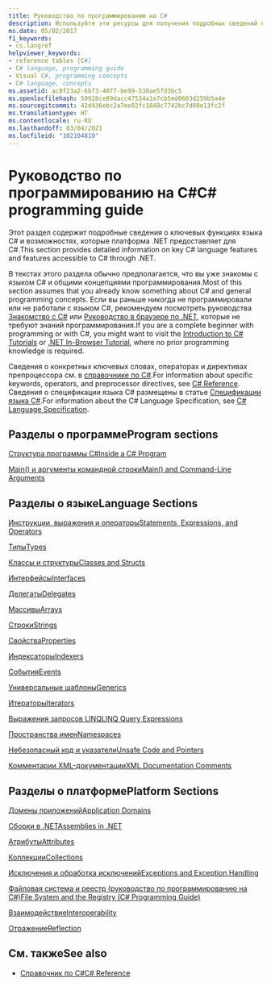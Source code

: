 ```yaml
---
title: Руководство по программированию на C#
description: Используйте эти ресурсы для получения подробных сведений о ключевых функциях языка C# и возможностях, которые платформа .NET предоставляет для C#.
ms.date: 05/02/2017
f1_keywords:
- cs.langref
helpviewer_keywords:
- reference tables [C#]
- C# language, programming guide
- Visual C#, programming concepts
- C# language, concepts
ms.assetid: ac0f23a2-6bf3-4077-be99-538ae5fd3bc5
ms.openlocfilehash: 59928ce89dacc47534a1e7cb5ed0603d259b5a4e
ms.sourcegitcommit: 42d436ebc2a7ee02fc1848c7742bc7d80e13fc2f
ms.translationtype: HT
ms.contentlocale: ru-RU
ms.lasthandoff: 03/04/2021
ms.locfileid: "102104810"
---
```

# <a name="c-programming-guide"></a><span data-ttu-id="4fb75-103">Руководство по программированию на C#</span><span class="sxs-lookup"><span data-stu-id="4fb75-103">C# programming guide</span></span>

<span data-ttu-id="4fb75-104">Этот раздел содержит подробные сведения о ключевых функциях языка C# и возможностях, которые платформа .NET предоставляет для C#.</span><span class="sxs-lookup"><span data-stu-id="4fb75-104">This section provides detailed information on key C# language features and features accessible to C# through .NET.</span></span>  
  
 <span data-ttu-id="4fb75-105">В текстах этого раздела обычно предполагается, что вы уже знакомы с языком C# и общими концепциями программирования.</span><span class="sxs-lookup"><span data-stu-id="4fb75-105">Most of this section assumes that you already know something about C# and general programming concepts.</span></span> <span data-ttu-id="4fb75-106">Если вы раньше никогда не программировали или не работали с языком C#, рекомендуем посмотреть руководства [Знакомство с C#](../tour-of-csharp/tutorials/index.md) или [Руководство в браузере по .NET](https://dotnet.microsoft.com/learn/dotnet/in-browser-tutorial/1), которые не требуют знаний программирования.</span><span class="sxs-lookup"><span data-stu-id="4fb75-106">If you are a complete beginner with programming or with C#, you might want to visit the [Introduction to C# Tutorials](../tour-of-csharp/tutorials/index.md) or [.NET In-Browser Tutorial](https://dotnet.microsoft.com/learn/dotnet/in-browser-tutorial/1), where no prior programming knowledge is required.</span></span>  
  
 <span data-ttu-id="4fb75-107">Сведения о конкретных ключевых словах, операторах и директивах препроцессора см. в [справочнике по C#](../language-reference/index.md).</span><span class="sxs-lookup"><span data-stu-id="4fb75-107">For information about specific keywords, operators, and preprocessor directives, see [C# Reference](../language-reference/index.md).</span></span> <span data-ttu-id="4fb75-108">Сведения о спецификации языка C# размещены в статье [Спецификации языка C#](/dotnet/csharp/language-reference/language-specification/introduction).</span><span class="sxs-lookup"><span data-stu-id="4fb75-108">For information about the C# Language Specification, see [C# Language Specification](/dotnet/csharp/language-reference/language-specification/introduction).</span></span>  
  
## <a name="program-sections"></a><span data-ttu-id="4fb75-109">Разделы о программе</span><span class="sxs-lookup"><span data-stu-id="4fb75-109">Program sections</span></span>

[<span data-ttu-id="4fb75-110">Структура программы C#</span><span class="sxs-lookup"><span data-stu-id="4fb75-110">Inside a C# Program</span></span>](./inside-a-program/index.md)  
  
[<span data-ttu-id="4fb75-111">Main() и аргументы командной строки</span><span class="sxs-lookup"><span data-stu-id="4fb75-111">Main() and Command-Line Arguments</span></span>](./main-and-command-args/index.md)  

## <a name="language-sections"></a><span data-ttu-id="4fb75-112">Разделы о языке</span><span class="sxs-lookup"><span data-stu-id="4fb75-112">Language Sections</span></span>

[<span data-ttu-id="4fb75-113">Инструкции, выражения и операторы</span><span class="sxs-lookup"><span data-stu-id="4fb75-113">Statements, Expressions, and Operators</span></span>](./statements-expressions-operators/index.md)  

 [<span data-ttu-id="4fb75-114">Типы</span><span class="sxs-lookup"><span data-stu-id="4fb75-114">Types</span></span>](./types/index.md)  

 [<span data-ttu-id="4fb75-115">Классы и структуры</span><span class="sxs-lookup"><span data-stu-id="4fb75-115">Classes and Structs</span></span>](./classes-and-structs/index.md)  
  
 [<span data-ttu-id="4fb75-116">Интерфейсы</span><span class="sxs-lookup"><span data-stu-id="4fb75-116">Interfaces</span></span>](./interfaces/index.md)  

 [<span data-ttu-id="4fb75-117">Делегаты</span><span class="sxs-lookup"><span data-stu-id="4fb75-117">Delegates</span></span>](./delegates/index.md)  

 [<span data-ttu-id="4fb75-118">Массивы</span><span class="sxs-lookup"><span data-stu-id="4fb75-118">Arrays</span></span>](./arrays/index.md)  
  
 [<span data-ttu-id="4fb75-119">Строки</span><span class="sxs-lookup"><span data-stu-id="4fb75-119">Strings</span></span>](./strings/index.md)  
  
 [<span data-ttu-id="4fb75-120">Свойства</span><span class="sxs-lookup"><span data-stu-id="4fb75-120">Properties</span></span>](./classes-and-structs/properties.md)  
  
 [<span data-ttu-id="4fb75-121">Индексаторы</span><span class="sxs-lookup"><span data-stu-id="4fb75-121">Indexers</span></span>](./indexers/index.md)  
  
 [<span data-ttu-id="4fb75-122">События</span><span class="sxs-lookup"><span data-stu-id="4fb75-122">Events</span></span>](./events/index.md)  
  
 [<span data-ttu-id="4fb75-123">Универсальные шаблоны</span><span class="sxs-lookup"><span data-stu-id="4fb75-123">Generics</span></span>](./generics/index.md)  
  
 [<span data-ttu-id="4fb75-124">Итераторы</span><span class="sxs-lookup"><span data-stu-id="4fb75-124">Iterators</span></span>](./concepts/iterators.md)
  
 [<span data-ttu-id="4fb75-125">Выражения запросов LINQ</span><span class="sxs-lookup"><span data-stu-id="4fb75-125">LINQ Query Expressions</span></span>](../linq/index.md)  
  
 [<span data-ttu-id="4fb75-126">Пространства имен</span><span class="sxs-lookup"><span data-stu-id="4fb75-126">Namespaces</span></span>](./namespaces/index.md)  
  
 [<span data-ttu-id="4fb75-127">Небезопасный код и указатели</span><span class="sxs-lookup"><span data-stu-id="4fb75-127">Unsafe Code and Pointers</span></span>](./unsafe-code-pointers/index.md)  
  
 [<span data-ttu-id="4fb75-128">Комментарии XML-документации</span><span class="sxs-lookup"><span data-stu-id="4fb75-128">XML Documentation Comments</span></span>](./xmldoc/index.md)  
  
## <a name="platform-sections"></a><span data-ttu-id="4fb75-129">Разделы о платформе</span><span class="sxs-lookup"><span data-stu-id="4fb75-129">Platform Sections</span></span>

 [<span data-ttu-id="4fb75-130">Домены приложений</span><span class="sxs-lookup"><span data-stu-id="4fb75-130">Application Domains</span></span>](../../framework/app-domains/application-domains.md)  
  
 [<span data-ttu-id="4fb75-131">Сборки в .NET</span><span class="sxs-lookup"><span data-stu-id="4fb75-131">Assemblies in .NET</span></span>](../../standard/assembly/index.md)  
  
 [<span data-ttu-id="4fb75-132">Атрибуты</span><span class="sxs-lookup"><span data-stu-id="4fb75-132">Attributes</span></span>](./concepts/attributes/index.md)  
  
 [<span data-ttu-id="4fb75-133">Коллекции</span><span class="sxs-lookup"><span data-stu-id="4fb75-133">Collections</span></span>](./concepts/collections.md)  
  
 [<span data-ttu-id="4fb75-134">Исключения и обработка исключений</span><span class="sxs-lookup"><span data-stu-id="4fb75-134">Exceptions and Exception Handling</span></span>](./exceptions/index.md)  
  
 [<span data-ttu-id="4fb75-135">Файловая система и реестр (руководство по программированию на C#)</span><span class="sxs-lookup"><span data-stu-id="4fb75-135">File System and the Registry (C# Programming Guide)</span></span>](./file-system/index.md)  
  
 [<span data-ttu-id="4fb75-136">Взаимодействие</span><span class="sxs-lookup"><span data-stu-id="4fb75-136">Interoperability</span></span>](./interop/index.md)  
  
 [<span data-ttu-id="4fb75-137">Отражение</span><span class="sxs-lookup"><span data-stu-id="4fb75-137">Reflection</span></span>](./concepts/reflection.md)  
  
## <a name="see-also"></a><span data-ttu-id="4fb75-138">См. также</span><span class="sxs-lookup"><span data-stu-id="4fb75-138">See also</span></span>

- [<span data-ttu-id="4fb75-139">Справочник по C#</span><span class="sxs-lookup"><span data-stu-id="4fb75-139">C# Reference</span></span>](../language-reference/index.md)
